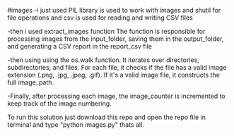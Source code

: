 #images
-i just used PIL library is used to work with images and shutil for file operations and csv is used for reading and writing CSV files


-then i used extract_images function The function is responsible for processing images from the input_folder, saving them in the output_folder, and generating a CSV report in the report_csv file



-then using using the os.walk function. It iterates over directories, subdirectories, and files. For each file, it checks if the file has a valid image extension (.png, .jpg, .jpeg, .gif). If it's a valid image file, it constructs the full image_path.



-Finally, after processing each image, the image_counter is incremented to keep track of the image numbering.


To run this solution just download this repo and open the repo file in terminal and type "python images.py" thats all.
